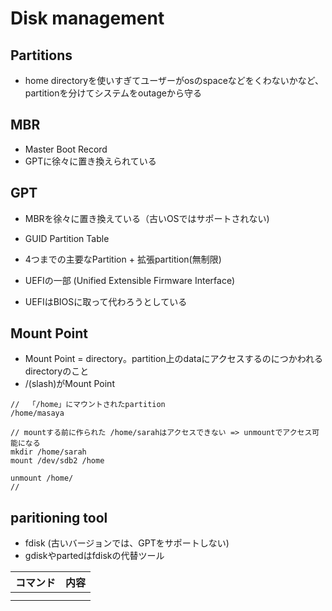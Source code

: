 # Disk management


## Partitions

* home directoryを使いすぎてユーザーがosのspaceなどをくわないかなど、partitionを分けてシステムをoutageから守る

## MBR

* Master Boot Record
* GPTに徐々に置き換えられている

## GPT

* MBRを徐々に置き換えている（古いOSではサポートされない)
* GUID Partition Table
* 4つまでの主要なPartition + 拡張partition(無制限)

* UEFIの一部 (Unified Extensible Firmware Interface) 
* UEFIはBIOSに取って代わろうとしている


## Mount Point

* Mount Point = directory。partition上のdataにアクセスするのにつかわれるdirectoryのこと
* /(slash)がMount Point

```
//  「/home」にマウントされたpartition
/home/masaya

// mountする前に作られた /home/sarahはアクセスできない => unmountでアクセス可能になる
mkdir /home/sarah
mount /dev/sdb2 /home

unmount /home/
//

```

## paritioning tool

* fdisk (古いバージョンでは、GPTをサポートしない)
* gdiskやpartedはfdiskの代替ツール


|コマンド|内容|
|:------------|:-----------|
|||
|||
